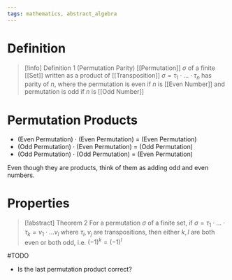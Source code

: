 ```yaml
---
tags: mathematics, abstract_algebra
---
```


# Definition

> [!info] Definition 1 (Permutation Parity)
> [[Permutation]] $\sigma$ of a finite [[Set]] written as a product of [[Transposition]] $\sigma = \tau_1 \cdot \dots \cdot \tau_n$ has parity of $n$, where the permutation is even if $n$ is [[Even Number]] and permutation is odd if $n$ is [[Odd Number]]

# Permutation Products

- (Even Permutation) $\cdot$ (Even Permutation) $=$ (Even Permutation)
- (Odd Permutation) $\cdot$ (Even Permutation) $=$ (Odd Permutation)
- (Odd Permutation) $\cdot$ (Odd Permutation) $=$ (Even Permutation)

Even though they are products, think of them as adding odd and even numbers.

# Properties

> [!abstract] Theorem 2
> For a permutation $\sigma$ of a finite set, if $\sigma = \tau_1 \cdot \dots \cdot \tau_k = v_1 \cdot \dots v_l$ where $\tau_i, v_j$ are transpositions, then either $k, l$ are both even or both odd, i.e. $(-1)^k = (-1)^l$


#TODO 
- Is the last permutation product correct?

